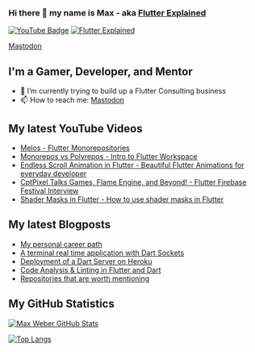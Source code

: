 ### Hi there 👋 my name is Max - aka [Flutter Explained](https://flutter-explained.dev)
[![YouTube Badge](https://img.shields.io/static/v1?label=YouTube&message=Subscribe&color=red&style=flat-square&logo=youtube&logoColor=red)](https://youtube.com/c/flutterexplained?sub_confirmation=1)
[![Flutter Explained](https://img.shields.io/static/v1?label=Homepage&message=FlutterExplained&color=blue&style=flat-square)](https://flutter-explained.dev/)

<a rel="me" href="https://techhub.social/@flutterexp">Mastodon</a>

## I'm a Gamer, Developer, and Mentor
- 🌱 I’m currently trying to build up a Flutter Consulting business
- 📫 How to reach me: [Mastodon](https://techhub.social/@flutterexp)

## My latest YouTube Videos
<!-- YOUTUBE:START -->
- [Melos - Flutter Monorepositories](https://www.youtube.com/watch?v=t87vs-EFQC8)
- [Monorepos vs Polyrepos - Intro to Flutter Workspace](https://www.youtube.com/watch?v=GidRg25KuSU)
- [Endless Scroll Animation in Flutter - Beautiful Flutter Animations for everyday developer](https://www.youtube.com/watch?v=37dG1EBKwwE)
- [CptPixel Talks Games, Flame Engine, and Beyond! - Flutter Firebase Festival Interview](https://www.youtube.com/watch?v=nvc8B7Sc1Lc)
- [Shader Masks in Flutter - How to use shader masks in Flutter](https://www.youtube.com/watch?v=TnoRCqNNOps)
<!-- YOUTUBE:END -->

## My latest Blogposts
<!-- BLOG-POST-LIST:START -->
- [My personal career path](https://flutter-explained.dev/posts/personal_dev_story/)
- [A terminal real time application with Dart Sockets](https://flutter-explained.dev/posts/a-terminal-real-time-application-with-dart-sockets/)
- [Deployment of a Dart Server on Heroku](https://flutter-explained.dev/posts/deploy-dart-server-on-heroku/)
- [Code Analysis &amp; Linting in Flutter and Dart](https://flutter-explained.dev/posts/code-analysis-and-linting-in-flutter-and-dart/)
- [Repositories that are worth mentioning](https://flutter-explained.dev/posts/top-7-flutter-packages/)
<!-- BLOG-POST-LIST:END -->

## My GitHub Statistics
[![Max Weber GitHub Stats](https://github-readme-stats.vercel.app/api?username=md-weber&show_icons=true&theme=onedark)](https://github.com/anuraghazra/github-readme-stats)

[![Top Langs](https://github-readme-stats.vercel.app/api/top-langs/?username=md-weber)](https://github.com/anuraghazra/github-readme-stats)
